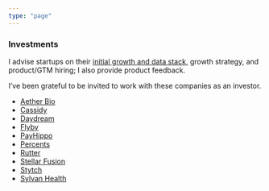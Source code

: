 ```yaml
---
type: "page"
---
```


### Investments

I advise startups on their [initial growth and data stack](https://twitter.com/michlimlim/status/1669467589888684038?s=20), growth strategy, and product/GTM hiring; I also provide product feedback.

I’ve been grateful to be invited to work with these companies as an investor.

- [Aether Bio](https://www.aetherbio.com/)
- [Cassidy](https://www.cassidyai.com/)
- [Daydream](https://www.withdaydream.com/)
- [Flyby](https://www.flybydev.com/)
- [PayHippo](https://payhippo.ng/)
- [Percents](https://www.percents.com/)
- [Rutter](https://www.rutterapi.com/)
- [Stellar Fusion](https://home.stellarfusion.io/)
- [Stytch](https://stytch.com/)
- [Sylvan Health](https://sylvanhealth.com/)
